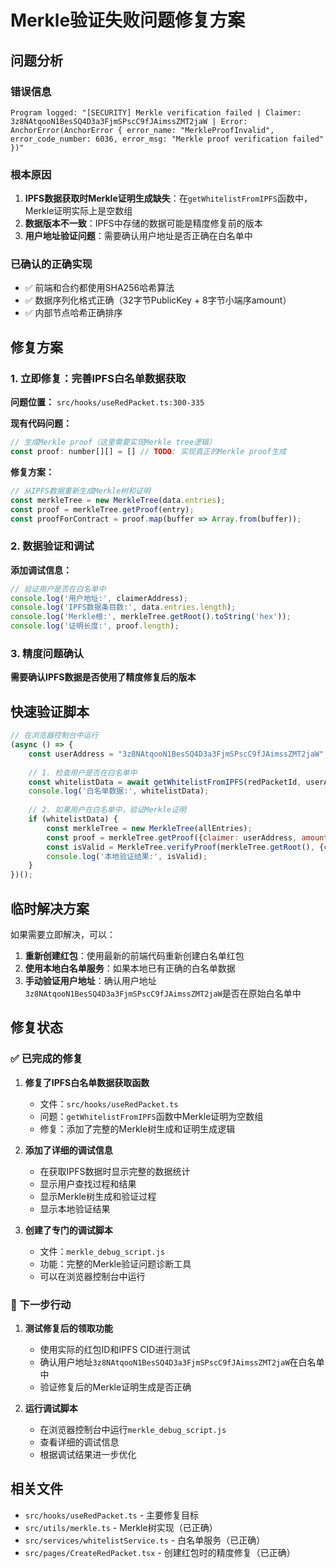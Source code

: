 # Merkle验证失败问题修复方案

## 问题分析

### 错误信息
```
Program logged: "[SECURITY] Merkle verification failed | Claimer: 3z8NAtqooN1BesSQ4D3a3FjmSPscC9fJAimssZMT2jaW | Error: AnchorError(AnchorError { error_name: "MerkleProofInvalid", error_code_number: 6036, error_msg: "Merkle proof verification failed" })"
```

### 根本原因
1. **IPFS数据获取时Merkle证明生成缺失**：在`getWhitelistFromIPFS`函数中，Merkle证明实际上是空数组
2. **数据版本不一致**：IPFS中存储的数据可能是精度修复前的版本
3. **用户地址验证问题**：需要确认用户地址是否正确在白名单中

### 已确认的正确实现
- ✅ 前端和合约都使用SHA256哈希算法
- ✅ 数据序列化格式正确（32字节PublicKey + 8字节小端序amount）
- ✅ 内部节点哈希正确排序

## 修复方案

### 1. 立即修复：完善IPFS白名单数据获取

**问题位置：** `src/hooks/useRedPacket.ts:300-335`

**现有代码问题：**
```javascript
// 生成Merkle proof（这里需要实现Merkle tree逻辑）
const proof: number[][] = [] // TODO: 实现真正的Merkle proof生成
```

**修复方案：**
```javascript
// 从IPFS数据重新生成Merkle树和证明
const merkleTree = new MerkleTree(data.entries);
const proof = merkleTree.getProof(entry);
const proofForContract = proof.map(buffer => Array.from(buffer));
```

### 2. 数据验证和调试

**添加调试信息：**
```javascript
// 验证用户是否在白名单中
console.log('用户地址:', claimerAddress);
console.log('IPFS数据条目数:', data.entries.length);
console.log('Merkle根:', merkleTree.getRoot().toString('hex'));
console.log('证明长度:', proof.length);
```

### 3. 精度问题确认

**需要确认IPFS数据是否使用了精度修复后的版本**

## 快速验证脚本

```javascript
// 在浏览器控制台中运行
(async () => {
    const userAddress = "3z8NAtqooN1BesSQ4D3a3FjmSPscC9fJAimssZMT2jaW";
    
    // 1. 检查用户是否在白名单中
    const whitelistData = await getWhitelistFromIPFS(redPacketId, userAddress, ipfsCID);
    console.log('白名单数据:', whitelistData);
    
    // 2. 如果用户在白名单中，验证Merkle证明
    if (whitelistData) {
        const merkleTree = new MerkleTree(allEntries);
        const proof = merkleTree.getProof({claimer: userAddress, amount: whitelistData.amount});
        const isValid = MerkleTree.verifyProof(merkleTree.getRoot(), {claimer: userAddress, amount: whitelistData.amount}, proof);
        console.log('本地验证结果:', isValid);
    }
})();
```

## 临时解决方案

如果需要立即解决，可以：

1. **重新创建红包**：使用最新的前端代码重新创建白名单红包
2. **使用本地白名单服务**：如果本地已有正确的白名单数据
3. **手动验证用户地址**：确认用户地址`3z8NAtqooN1BesSQ4D3a3FjmSPscC9fJAimssZMT2jaW`是否在原始白名单中

## 修复状态

### ✅ 已完成的修复

1. **修复了IPFS白名单数据获取函数**
   - 文件：`src/hooks/useRedPacket.ts`
   - 问题：`getWhitelistFromIPFS`函数中Merkle证明为空数组
   - 修复：添加了完整的Merkle树生成和证明生成逻辑

2. **添加了详细的调试信息**
   - 在获取IPFS数据时显示完整的数据统计
   - 显示用户查找过程和结果
   - 显示Merkle树生成和验证过程
   - 显示本地验证结果

3. **创建了专门的调试脚本**
   - 文件：`merkle_debug_script.js`
   - 功能：完整的Merkle验证问题诊断工具
   - 可以在浏览器控制台中运行

### 🔄 下一步行动

1. **测试修复后的领取功能**
   - 使用实际的红包ID和IPFS CID进行测试
   - 确认用户地址`3z8NAtqooN1BesSQ4D3a3FjmSPscC9fJAimssZMT2jaW`在白名单中
   - 验证修复后的Merkle证明生成是否正确

2. **运行调试脚本**
   - 在浏览器控制台中运行`merkle_debug_script.js`
   - 查看详细的调试信息
   - 根据调试结果进一步优化

## 相关文件

- `src/hooks/useRedPacket.ts` - 主要修复目标
- `src/utils/merkle.ts` - Merkle树实现（已正确）
- `src/services/whitelistService.ts` - 白名单服务（已正确）
- `src/pages/CreateRedPacket.tsx` - 创建红包时的精度修复（已正确） 
